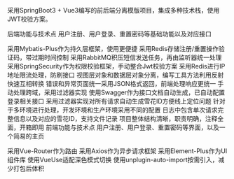 采用SpringBoot3 + Vue3编写的前后端分离模版项目，集成多种技术栈，使用JWT校验方案。

后端功能与技术点
用户注册、用户登录、重置密码等基础功能以及对应接口

采用Mybatis-Plus作为持久层框架，使用更便捷
采用Redis存储注册/重置操作验证码，带过期时间控制
采用RabbitMQ积压短信发送任务，再由监听器统一处理
采用SpringSecurity作为权限校验框架，手动整合Jwt校验方案
采用Redis进行IP地址限流处理，防刷接口
视图层对象和数据层对象分离，编写工具方法利用反射快速互相转换
错误和异常页面统一采用JSON格式返回，前端处理响应更统一
手动处理跨域，采用过滤器实现
使用Swagger作为接口文档自动生成，已自动配置登录相关接口
采用过滤器实现对所有请求自动生成雪花ID方便线上定位问题
针对于多环境进行处理，开发环境和生产环境采用不同的配置
日志中包含单次请求完整信息以及对应的雪花ID，支持文件记录
项目整体结构清晰，职责明确，注释全面，开箱即用
前端功能与技术点
用户注册、用户登录、重置密码等界面，以及一个简易的主页

采用Vue-Router作为路由
采用Axios作为异步请求框架
采用Element-Plus作为UI组件库
使用VueUse适配深色模式切换
使用unplugin-auto-import按需引入，减少打包后体积